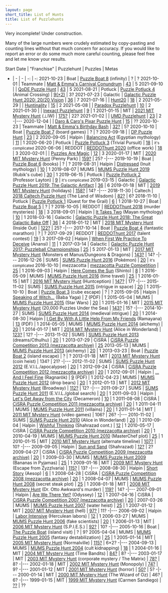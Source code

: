```yaml
---
layout: page
short_title: List of Hunts
title: List of Puzzlehunts
---
```


Very incomplete! Under construction.

Many of the large numbers were crudely estimated by copy-pasting and counting lines without that much concern for accuracy. If you would like to report an error or do some much more careful counting, please feel free and let me know your results.

Start Date | "Franchise" | Puzzlehunt | Puzzles | Metas
-  | - | - | -: | -:
2021-10-23 | Boat       | [Puzzle Boat 8](https://www.pandamagazine.com/island8/) (infinity)                                                          | ? | ?
2021-10-01 | Teammate   | [Matt & Emma's Carnival Conundrum](https://teammatehunt.com/)                                                               | [43](https://teammatehunt.com/puzzles) | 5
2021-09-10 |            | [QoDE Puzzle Hunt](https://ona.quest/)                                                                                      | [43](https://ona.quest/puzzles) | 5
2021-08-21 | Potluck    | [Puzzle Potluck 4](https://puzzlepotluck.com/4) (Animal Crossing)                                                           | [9(×2)](https://puzzlepotluck.com/4) | 3?
2021-07-23 | Galactic   | [Galactic Puzzle Hunt 2020: 20/20 Vision](https://2020.galacticpuzzlehunt.com/)                                             | [36](https://2020.galacticpuzzlehunt.com/puzzles) | 7
2021-07-16 |            | [Hunt20](https://hunt20.com/)                                                                                               | [18](https://hunt20.com/puzzles.html) | 2
2021-05-29 |            | [Huntinality](https://huntinality.com/)                                                                                     | [15](https://huntinality.com/) | 2
2021-05-08 |            | [Paradox Puzzlehunt](https://paradoxpuzzlehunt.com/)                                                                        | [10](https://paradoxpuzzlehunt.com/puzzles) | 2
2021-01-30 |            | [Inexact Puzzlehunt](https://inexactpuzzles.com/hunts/1bqxw/halloween/)                                                     | [9](https://inexactpuzzles.com/hunts/1bqxw/halloween/) | 1
2021-01-15 | MIT        | [2021 MIT Mystery Hunt](https://perpendicular.institute/) (⊥IW)                                                             | [175?](https://web.mit.edu/puzzle/www/2020/puzzles/) | 22?
2021-01-02 |            | [UMD Puzzlehunt](https://www.umdpuzzle.club/)                                                                               | [23](https://www.umdpuzzle.club/puzzles) | 2
-|---
2020-12-04 |            | [Daro & Caro's Pixar Puzzle Hunt](https://darocaro.github.io/)                                                              | [15](https://darocaro.github.io/puzzles) | ??
2020-10-23 | Teammate   | [Matt & Emma's Birthday Bash](https://2020.teammatehunt.com/)                                                               | [32?](https://2020.teammatehunt.com/) | 5?
2020-10-10 | Boat       | [Puzzle Boat 7](https://www.pandamagazine.com/island7/) (board games)                                                       | ? | ?
2020-09-18 |            | [DP Puzzle Hunt](https://dp.puzzlehunt.net/)                                                                                | [23](https://dp.puzzlehunt.net/puzzles.html) | 2
2020-09-05 | Halpin     | [Balancing Act](http://www.markhalpin.com/puzzles/anubis/anubis.html) (Egyptian mythology)                                  | [11](http://www.markhalpin.com/puzzles/anubis/anubis767690.pdf) | 1
2020-06-20 | Potluck    | [Puzzle Potluck 3](https://puzzlepotluck.com/3) (Trivial Pursuit)                                                           | [18](https://puzzlepotluck.com/3) | <small>it's complicated</small>
2020-06-06 | REDDOT     | [REDDOThunt 2020](https://reddothunt.sg/2020) (office work)                                                                 | [18](https://reddothunt.sg/2020/puzzles) | 3
2020-02-01 |            | [Puzzles Are Magic](https://www.puzzlesaremagic.com/)                                                                       | [12](https://www.puzzlesaremagic.com/hunt/current.html) | 3
2020-01-17 | MIT        | [2020 MIT Mystery Hunt](https://web.mit.edu/puzzle/www/2020/) (Penny Park)                                                  | [159?](https://web.mit.edu/puzzle/www/2020/puzzles/) | 25?
-|---
2019-10-19 | Boat       | [Puzzle Boat 6](https://www.pandamagazine.com/island6/) (books)                                                             | ? | ?
2019-08-31 | Halpin     | [Distressed](http://www.markhalpin.com/puzzles/sedna/sedna.html) (Inuit mythology)                                          | [10](http://www.markhalpin.com/puzzles/sedna/sedna.html) | 1
2019-08-07 | MUMS       | [MUMS Puzzle Hunt 2019](https://www.mumspuzzlehunt.com/) (Rubik's cube)                                                     | [30](https://www.mumspuzzlehunt.com/puzzles/) | 1
2019-06-15 | Potluck    | [Puzzle Potluck 2](https://puzzlepotluck.com/2) (Professor Layton)                                                          | [9](https://puzzlepotluck.com/2) | <small>it's complicated</small>
2019-03-15 | Galactic   | [Galactic Puzzle Hunt 2019: The Galactic Artifact](https://2019.galacticpuzzlehunt.com/)                                    | [36](https://2019.galacticpuzzlehunt.com/puzzles.html) | 6
2019-01-18 | MIT        | [2019 MIT Mystery Hunt](https://web.mit.edu/puzzle/www/2019/) (holidays)                                                    | [158?](https://web.mit.edu/puzzle/www/2019/puzzle.html) | 14?
-|---
2018-11-30 | Caltech    | [2018 Caltech Puzzle Hunt](http://2018.caltechpuzzlehunt.org/) (The Land of Wisdom)                                         | [82?](http://2018.caltechpuzzlehunt.org/hunt/index.html) | 6?
2018-11-10 | Potluck    | [Puzzle Potluck 1](https://puzzlepotluck.com/1) (Quest for the Grail)                                                       | [6](https://puzzlepotluck.com/1) | 1
2018-10-27 | Boat       | [Puzzle Boat 5](https://www.pandamagazine.com/island5/)                                                                     | ? | ?
2018-10-05 | REDDOT     | [REDDOThunt 2018](https://reddothunt.sg/2018) (murder mysteries)                                                            | [18](https://reddothunt.sg/2018/puzzles) | 3
2018-09-01 | Halpin     | [It Takes Two](http://www.markhalpin.com/puzzles/twins/twins.html) (Mayan mythology)                                        | [10](http://www.markhalpin.com/puzzles/twins/twins.pdf) | 1
2018-03-16 | Galactic   | [Galactic Puzzle Hunt 2018: The Great Galactic Bake Off](https://2018.galacticpuzzlehunt.com/)                              | [36](https://2018.galacticpuzzlehunt.com/puzzles.html) | 4
2018-01-12 | MIT        | [2018 MIT Mystery Hunt](https://web.mit.edu/puzzle/www/2018/) (Inside Out)                                                  | [122?](https://web.mit.edu/puzzle/www/2018/full/puzzle.html) | 25?
-|---
2017-10-14 | Boat       | [Puzzle Boat 4](http://www.pandamagazine.com/island4/) (fantastic marathon)                                                 | ? | ?
2017-09-29 | REDDOT     | [REDDOThunt 2017](https://reddothunt.sg/2017) (talent contest)                                                              | [19](https://reddothunt.sg/2017/puzzles) | 3
2017-09-02 | Halpin     | [When First We Practice To Deceive](http://www.markhalpin.com/puzzles/anansi/anansi.html) (Anansi)                          | [11](http://www.markhalpin.com/puzzles/anansi/anansi.pdf) | 1
2017-03-14 | Galactic   | [Galactic Puzzle Hunt 2017: Puzzleball Championships](https://2017.galacticpuzzlehunt.com/)                                 | [25](https://2017.galacticpuzzlehunt.com/puzzles.html) | 5
2017-01-13 | MIT        | [2017 MIT Mystery Hunt](https://web.mit.edu/puzzle/www/2017/) (Monsters et Manus/Dungeons & Dragons)                        | [143?](https://web.mit.edu/puzzle/www/2017/puzzle.html) | 14?
-|---
2016-12-26 | SUMS       | [SUMS Puzzle Hunt 2016](https://www.maths.usyd.edu.au/ub/sums/puzzlehunt/2016/main) (Pokémon)                               | [20](https://www.maths.usyd.edu.au/ub/sums/puzzlehunt/2016/puzzles) | <small>it's complicated</small>
2016-10-10 | mezzacotta | [mezzacotta Puzzle Competition](https://www.mezzacotta.net/puzzle/)                                                         | [25](https://www.mezzacotta.net/puzzle/puzzles.php) | 1
2016-09-03 | Halpin     | [Here Comes the Sun](http://www.markhalpin.com/puzzles/amaterasu/amat.html) (Shinto)                                        | [8](http://www.markhalpin.com/puzzles/amaterasu/amat.pdf) | 1
2016-05-09 | MUMS       | [MUMS Puzzle Hunt 2016](https://researchers.ms.unimelb.edu.au/~mums/puzzlehunt/2016/puzzles.html) (time travel)             | [25](https://researchers.ms.unimelb.edu.au/~mums/puzzlehunt/2016/puzzles.html) | 1
2016-01-15 | MIT        | [2016 MIT Mystery Hunt](https://web.mit.edu/puzzle/www/2016/) (Huntception)                                                 | [147?](https://web.mit.edu/puzzle/www/2016/toc.html) | 17?
-|---
2015-11-02 | SUMS       | [SUMS Puzzle Hunt 2015](https://www.maths.usyd.edu.au/ub/sums/puzzlehunt/2015/main) (intrigue in space)                     | [20](https://www.maths.usyd.edu.au/ub/sums/puzzlehunt/2015/puzzles) | 1
2015-10-10 | Boat       | [Puzzle Boat 3](http://pandamagazine.com/island3/) (cube escape)                                                            | ? | ?
2015-09-05 | Halpin     | [Speaking of Witch...](http://www.markhalpin.com/puzzles/baba/baba.html) (Baba Yaga)                                        | [7](http://www.markhalpin.com/puzzles/baba/baba.pdf) (PDF) | 1
2015-05-04 | MUMS       | [MUMS Puzzle Hunt 2015](https://researchers.ms.unimelb.edu.au/~mums/puzzlehunt/2015/puzzles.html) (Star Wars)               | [20](https://researchers.ms.unimelb.edu.au/~mums/puzzlehunt/2015/puzzles.html) | 1
2015-01-16 | MIT        | [2015 MIT Mystery Hunt](https://web.mit.edu/puzzle/www/2015/) (20,000 Puzzles Under the Sea)                                | [143?](https://web.mit.edu/puzzle/www/2015/toc.html) | 15?
-|---
2014-10-27 | SUMS       | [SUMS Puzzle Hunt 2014](https://www.maths.usyd.edu.au/ub/sums/puzzlehunt/2014/main) (medieval intrigue)                     | [20](https://www.maths.usyd.edu.au/ub/sums/puzzlehunt/2014/puzzles) | 1
2014-08-30 | Halpin     | [I Get By With A Little Help From My Friends](http://www.markhalpin.com/puzzles/rama/rama.html) (Ramayana)                  | [13](http://www.markhalpin.com/puzzles/rama/rama.pdf) (PDF) | 1
2014-05-05 | MUMS       | [MUMS Puzzle Hunt 2014](https://researchers.ms.unimelb.edu.au/~mums/puzzlehunt/2014/puzzles.html) (alchemy)                 | [20](https://researchers.ms.unimelb.edu.au/~mums/puzzlehunt/2014/puzzles.html) | 1
2014-01-17 | MIT        | [2014 MIT Mystery Hunt](https://web.mit.edu/puzzle/www/2014/) (Alice in Wonderland)                                         | [123?](https://web.mit.edu/puzzle/www/2014/overview.html) | 12?
-|---
2013-11-02 | SUMS       | [SUMS Puzzle Hunt 2013](https://www.maths.usyd.edu.au/ub/sums/puzzlehunt/2013/main) (dreams/Cthulhu)                        | [20](https://www.maths.usyd.edu.au/ub/sums/puzzlehunt/2013/puzzles) | 1
2013-07-29 | CiSRA      | [CiSRA Puzzle Competition 2013 (mezzacotta archive)](https://www.mezzacotta.net/puzzle/cisra/2013/)                         | [25](https://www.mezzacotta.net/puzzle/cisra/2013/puzzles.html)
2013-05-13 | MUMS       | [MUMS Puzzle Hunt 2013](https://researchers.ms.unimelb.edu.au/~mums/puzzlehunt/2013/puzzles.html) (alchemy)                 | [20](https://researchers.ms.unimelb.edu.au/~mums/puzzlehunt/2013/puzzles.html) | 1
2013-03-23 | Boat       | [Puzzle Boat 2](http://pandamagazine.com/island2/) (island escape)                                                          | ? | ?
2013-01-18 | MIT        | [2013 MIT Mystery Hunt](https://web.mit.edu/puzzle/www/2013/) (coin heist)                                                  | 134? | 21?
-|---
2012-11-02 | SUMS       | [SUMS Puzzle Hunt 2012](https://www.maths.usyd.edu.au/ub/sums/puzzlehunt/2012/main) (E.V.I.L./apocalypse)                   | [20](https://www.maths.usyd.edu.au/ub/sums/puzzlehunt/2012/puzzles) | 1
2012-09-24 | CiSRA      | [CiSRA Puzzle Competition 2012 (mezzacotta archive)](https://www.mezzacotta.net/puzzle/cisra/2012/)                         | [20](https://www.mezzacotta.net/puzzle/cisra/2012/puzzles.html) | 1
2012-09-01 | Halpin     | [... And I Feel Fine](http://www.markhalpin.com/puzzles/ragnarok/ragnarok.html) (Ragnarök)                                  | [9](http://www.markhalpin.com/puzzles/ragnarok/ragpuzz.pdf) (PDF) | 1
2012-04-23 | MUMS       | [MUMS Puzzle Hunt 2012](https://researchers.ms.unimelb.edu.au/~mums/puzzlehunt/2012/puzzles.html) (drop bears)              | [20](https://researchers.ms.unimelb.edu.au/~mums/puzzlehunt/2012/puzzles.html) | 1
2012-01-13 | MIT        | [2012 MIT Mystery Hunt](https://web.mit.edu/puzzle/www/2012/) (Broadway)                                                    | [112?](https://web.mit.edu/puzzle/www/2012/puzzles/allpuzzles.html) | 12?
-|---
2011-09-27 | SUMS       | [SUMS Puzzle Hunt 2011](https://www.maths.usyd.edu.au/ub/sums/puzzlehunt/2011/main) (E.V.I.L./global search)                | [20](https://www.maths.usyd.edu.au/ub/sums/puzzlehunt/2011/puzzles) | 1
2011-09-03 | Halpin     | [Let's Get Away from the City](http://www.markhalpin.com/puzzles/boccaccio/decameron.html) (Decameron)                      | [10](http://www.markhalpin.com/puzzles/boccaccio/LGAFTC.pdf) | 1
2011-08-08 | CiSRA      | [CiSRA Puzzle Competition 2011 (mezzacotta archive)](https://www.mezzacotta.net/puzzle/cisra/2011/)                         | [20](https://www.mezzacotta.net/puzzle/cisra/2011/puzzles.html) | 1
2011-04-11 | MUMS       | [MUMS Puzzle Hunt 2011](https://researchers.ms.unimelb.edu.au/~mums/puzzlehunt/2011/puzzles.html) (villains)                | [20](https://researchers.ms.unimelb.edu.au/~mums/puzzlehunt/2011/puzzles.html) | 1
2011-01-14 | MIT        | [2011 MIT Mystery Hunt](https://web.mit.edu/puzzle/www/2011/) (video games)                                                 | 106? | 26?
-|---
2010-11-02 | SUMS       | [SUMS Puzzle Hunt 2010](https://www.maths.usyd.edu.au/ub/sums/puzzlehunt/2010/main) (Alice in Wonderland)                   | [20](https://www.maths.usyd.edu.au/ub/sums/puzzlehunt/2010/puzzles) | 1
2010-09-04 | Halpin     | [Wishful Thinking](http://www.markhalpin.com/puzzles/wisht/wisht.html) (Shahrazad cont.)                                    | [12](http://www.markhalpin.com/puzzles/wisht/wisht.html) | 1
2010-05-17 | CiSRA      | [CiSRA Puzzle Competition 2010 (mezzacotta archive)](https://www.mezzacotta.net/puzzle/cisra/2010/)                         | [20](https://www.mezzacotta.net/puzzle/cisra/2010/puzzles.html) | 1
2010-04-19 | MUMS       | [MUMS Puzzle Hunt 2010](https://researchers.ms.unimelb.edu.au/~mums/puzzlehunt/2010/puzzles.html) (MasterChef plot)         | [25](https://researchers.ms.unimelb.edu.au/~mums/puzzlehunt/2010/puzzles.html) | 1
2010-01-15 | MIT        | [2010 MIT Mystery Hunt](https://web.mit.edu/puzzle/www/2010/) (alternate timeline)                                          | [107?](https://web.mit.edu/puzzle/www/2010/puzzleindex.html) | 10?
-|---
2009-09-05 | Halpin     | [Sun and Sand](http://www.markhalpin.com/puzzles/sunandsand/sunsandbazaar.html) (Shahrazad)                                 | [12?](http://www.markhalpin.com/puzzles/sunandsand/sunsandbazaar.html) | 2?
2009-04-27 | CiSRA      | [CiSRA Puzzle Competition 2009 (mezzacotta archive)](https://www.mezzacotta.net/puzzle/cisra/2009/)                         | [20](https://www.mezzacotta.net/puzzle/cisra/2009/puzzles.html) | 1
2009-03-30 | MUMS       | [MUMS Puzzle Hunt 2009](https://researchers.ms.unimelb.edu.au/~mums/puzzlehunt/2009/puzzles.html) (Bananas in Pyjamas)      | [25](https://researchers.ms.unimelb.edu.au/~mums/puzzlehunt/2009/puzzles.html) | 1
2009-01-16 | MIT        | [2009 MIT Mystery Hunt](https://web.mit.edu/puzzle/www/2009/) (Escape from Zyzzlvaria)                                      | [115?](https://web.mit.edu/puzzle/www/2009/puzzles/) | 13?
-|---
2008-08-30 | Halpin     | [Short Story](http://www.markhalpin.com/shortstory/shortstoryganza.html) (Aesop)                                            | [6](http://www.markhalpin.com/shortstory/shortstoryganza.html) | 1
2008-04-28 | CiSRA      | [CiSRA Puzzle Competition 2008 (mezzacotta archive)](https://www.mezzacotta.net/puzzle/cisra/2008/)                         | [20](https://www.mezzacotta.net/puzzle/cisra/2008/puzzles.html) | 1
2008-04-07 | MUMS       | [MUMS Puzzle Hunt 2008](https://researchers.ms.unimelb.edu.au/~mums/puzzlehunt/2008/puzzles.html) (secret steak plot)       | [25](https://researchers.ms.unimelb.edu.au/~mums/puzzlehunt/2008/puzzles.html) | 1
2008-01-18 | MIT        | [2008 MIT Mystery Hunt](https://web.mit.edu/puzzle/www/2008/) (Dr. Otto Awkward's murder)                                   | [119?](https://web.mit.edu/puzzle/www/2008/) | 14?
-|---
2007-09-01 | Halpin     | [Are We There Yet?](http://www.markhalpin.com/AWTYweb/AWTY.html) (Odyssey)                                                  | [12](http://www.markhalpin.com/AWTYweb/AWTY.html) | 1
2007-04-16 | CiSRA      | [CiSRA Puzzle Competition 2007 (mezzacotta archive)](https://www.mezzacotta.net/puzzle/cisra/2007/)                         | [20](https://www.mezzacotta.net/puzzle/cisra/2007/puzzles.html) |
2007-03-26 | MUMS       | [MUMS Puzzle Hunt 2007](https://researchers.ms.unimelb.edu.au/~mums/puzzlehunt/2007/puzzles.html) (water heist)             | [25](https://researchers.ms.unimelb.edu.au/~mums/puzzlehunt/2007/puzzles.html) | 1
2007-01-12 | MIT        | [2007 MIT Mystery Hunt](https://web.mit.edu/puzzle/www/2007/) (hell)                                                        | [97?](https://web.mit.edu/puzzle/www/2007/puzzles/) | 11?
-|---
2006-09-02 | Halpin     | [Labor Intensive](http://www.markhalpin.com/labintpage/labint.html) (Herculean labors)                                      | [12](http://www.markhalpin.com/labintpage/labint.html) | 1
2006-03-27 | MUMS       | [MUMS Puzzle Hunt 2006](https://researchers.ms.unimelb.edu.au/~mums/puzzlehunt/2006/puzzles.html) (fake scientists)         | [20](https://researchers.ms.unimelb.edu.au/~mums/puzzlehunt/2006/puzzles.html) | 1
2006-01-13 | MIT        | [2006 MIT Mystery Hunt](https://web.mit.edu/puzzle/www/2006/) (S.P.I.E.S.)                                                  | [92?](https://web.mit.edu/puzzle/www/2006/allpuzzles.html) | 10?
-|---
2005-10-16 | Boat       | [The Puzzle Boat](http://pandamagazine.com/island/) (island visit)                                                          | ? | 9?
2005-04-04 | MUMS       | [MUMS Puzzle Hunt 2005](https://researchers.ms.unimelb.edu.au/~mums/puzzlehunt/2005/puzzles.html) (fantasy destabilization) | [25](https://researchers.ms.unimelb.edu.au/~mums/puzzlehunt/2005/puzzles.html) | 1
2005-01-14 | MIT        | [2005 MIT Mystery Hunt](https://web.mit.edu/puzzle/www/2005/) (Normalville)                                                 | [115?](https://web.mit.edu/puzzle/www/2005/setec/) | 6×2?
-|---
2004-09-13 | MUMS       | [MUMS Puzzle Hunt 2004](https://researchers.ms.unimelb.edu.au/~mums/puzzlehunt/2004/puzzles.html) (cult kidnapping)         | [18](https://researchers.ms.unimelb.edu.au/~mums/puzzlehunt/2004/puzzles.html) | 1
2004-01-16 | MIT        | [2004 MIT Mystery Hunt](https://web.mit.edu/puzzle/www/2004/) (Time Bandits)                                                | [84?](https://web.mit.edu/puzzle/www/2004/puzzles/alpha.html) | 8?
-|---
2003-01-17 | MIT        | [2003 MIT Mystery Hunt](https://web.mit.edu/puzzle/www/2003/www.acme-corp.com/0101/index.html) (corporate mystery / The Matrix) | [78?](https://web.mit.edu/puzzle/www/2003/www.acme-corp.com/teamGuest/index.html) | 8?
-|---
2002-01-18 | MIT        | [2002 MIT Mystery Hunt](https://web.mit.edu/puzzle/www/2002/) (Monopoly)                                                    | [74?](https://web.mit.edu/puzzle/www/2002/by-title.html) | 9?
-|---
2001-01-12 | MIT        | [2001 MIT Mystery Hunt](https://web.mit.edu/puzzle/www/2001/) (horror)                                                      | [50?](https://web.mit.edu/puzzle/www/2001/) | 5?
-|---
2000-01-14 | MIT        | [2000 MIT Mystery Hunt](https://web.mit.edu/puzzle/www/2000/) (The Wizard of Oz)                                            | 46? | 6?
-|---
1999-01-15 | MIT        | [1999 MIT Mystery Hunt](https://web.mit.edu/puzzle/www/1999/puzzles/) (Carmen Sandiego)                                     | [??](https://web.mit.edu/puzzle/www/1999/puzzles/) | ??
